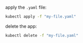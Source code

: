 
apply the `.yaml` file:

```bash
kubectl apply -f "my-file.yaml"
```

delete the app:

```bash
kubectl delete -f "my-file.yaml"
```